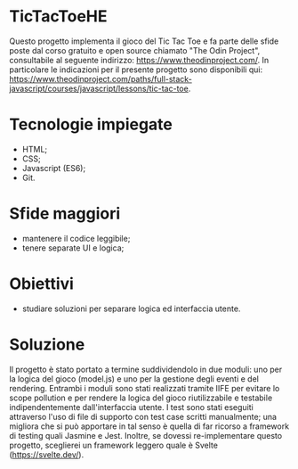 # TicTacToeHE
Questo progetto implementa il gioco del Tic Tac Toe e fa parte delle sfide poste dal corso gratuito e open source chiamato "The Odin Project", consultabile al seguente indirizzo: https://www.theodinproject.com/. In particolare le indicazioni per il presente progetto sono disponibili qui: https://www.theodinproject.com/paths/full-stack-javascript/courses/javascript/lessons/tic-tac-toe. 

# Tecnologie impiegate
- HTML;
- CSS;
- Javascript (ES6);
- Git.
# Sfide maggiori
- mantenere il codice leggibile;
- tenere separate UI e logica;
# Obiettivi
- studiare soluzioni per separare logica ed interfaccia utente.
# Soluzione
Il progetto è stato portato a termine suddividendolo in due moduli: uno per la logica del gioco (model.js) e uno per la gestione degli eventi e del rendering. Entrambi i moduli sono stati realizzati tramite IIFE per evitare lo scope pollution e per rendere la logica del gioco riutilizzabile e testabile indipendentemente dall'interfaccia utente. I test sono stati eseguiti attraverso l'uso di file di supporto con test case scritti manualmente; una migliora che si può apportare in tal senso è quella di far ricorso a framework di testing quali Jasmine e Jest. Inoltre, se dovessi re-implementare questo progetto, sceglierei un framework leggero quale è Svelte (https://svelte.dev/).
